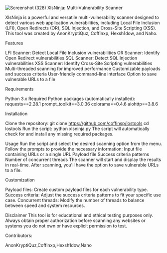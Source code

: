![Screenshot (328)](https://github.com/user-attachments/assets/788bbddf-02ad-49c7-89e7-e1979a8c92ab)
XlsNinja: Multi-Vulnerability Scanner


XlsNinja is a powerful and versatile multi-vulnerability scanner designed to detect various web application vulnerabilities, including Local File Inclusion (LFI), Open Redirects (OR), SQL Injection, and Cross-Site Scripting (XSS). This tool was created by AnonKryptiQuz, Coffinxp, Hexsh1dow, and Naho.

Features

LFI Scanner: Detect Local File Inclusion vulnerabilities
OR Scanner: Identify Open Redirect vulnerabilities
SQL Scanner: Detect SQL Injection vulnerabilities
XSS Scanner: Identify Cross-Site Scripting vulnerabilities
Multi-threaded scanning for improved performance
Customizable payloads and success criteria
User-friendly command-line interface
Option to save vulnerable URLs to a file

Requirements

Python 3.x
Required Python packages (automatically installed):
requests==2.28.1
prompt_toolkit==3.0.36
colorama==0.4.6
aiohttp==3.8.6

Installation

Clone the repository:
git clone https://github.com/coffinsp/lostools
cd lostools
Run the script:
python xlsninja.py
The script will automatically check for and install any missing required packages.

Usage
Run the script and select the desired scanning option from the menu.
Follow the prompts to provide the necessary information:
Input file containing URLs or a single URL
Payload file
Success criteria patterns
Number of concurrent threads
The scanner will start and display the results in real-time.
After scanning, you'll have the option to save vulnerable URLs to a file.

Customization

Payload files: Create custom payload files for each vulnerability type.
Success criteria: Adjust the success criteria patterns to fit your specific use case.
Concurrent threads: Modify the number of threads to balance between speed and system resources.

Disclaimer
This tool is for educational and ethical testing purposes only. Always obtain proper authorization before scanning any websites or systems you do not own or have explicit permission to test.

Contributors:

AnonKryptiQuz,Coffinxp,Hexsh1dow,Naho
